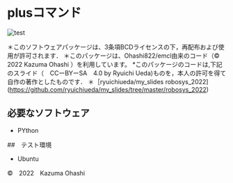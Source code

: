 # plusコマンド
![test](https://github.com/Ohashi822/robosys2022/actions/workflows/test.yml/badge.svg)

＊このソフトウェアパッケージは、3条項BCDライセンスの下，再配布および使用が許可されます．
＊このパッケージは、Ohashi822/emcl由来のコード（©　2022 Kazuma Ohashi ）を利用しています。
*このパッケージのコードは,下記のスライド（　CCーBYーSA　4.0 by Ryuichi Ueda)ものを，本人の許可を得て自作の著作としたものです．
＊［ryuichiueda/my_slides robosys_2022](https://github.com/ryuichiueda/my_slides/tree/master/robosys_2022)

## 必要なソフトウェア
* PYthon

##　テスト環境
* Ubuntu

©　2022　Kazuma Ohashi

